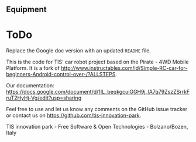 ## Equipment

# ToDo

Replace the Google doc version with an updated `README` file.

This is the code for TIS' car robot project based on the Pirate - 4WD Mobile
Platform. It is a fork of http://www.instructables.com/id/Simple-RC-car-for-beginners-Android-control-over-/?ALLSTEPS.

Our documentation: https://docs.google.com/document/d/1IL_beqkgcuiGGH9j_lA7q79ZszZSrrkFruT2HyHj-Vg/edit?usp=sharing

Feel free to use and let us know any comments on the GitHub issue tracker or
contact us on https://github.com/tis-innovation-park.

TIS innovation park - Free Software & Open Technologies - Bolzano/Bozen, Italy
